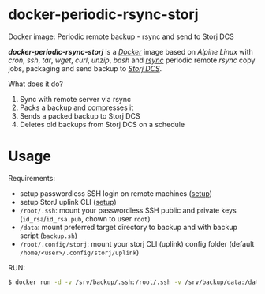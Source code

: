 # docker-periodic-rsync-storj
Docker image: Periodic remote backup - rsync and send to Storj DCS

***docker-periodic-rsync-storj*** is a [*Docker*](http://www.docker.com/) image based on *Alpine Linux* with *cron*, *ssh*, *tar*, *wget*, *curl*, *unzip*, *bash* and [*rsync*](http://en.wikipedia.org/wiki/Rsync) periodic remote *rsync* copy jobs, packaging and send backup to [*Storj DCS*](https://www.storj.io/).

What does it do?
1. Sync with remote server via rsync
2. Packs a backup and compresses it
3. Sends a packed backup to Storj DCS
4. Deletes old backups from Storj DCS on a schedule

Usage
=====

Requirements:

- setup passwordless SSH login on remote machines ([setup](http://www.tecmint.com/ssh-passwordless-login-using-ssh-keygen-in-5-easy-steps/))
- setup StorJ uplink CLI ([setup](https://docs.storj.io/dcs/getting-started/quickstart-uplink-cli/))
- `/root/.ssh`: mount your passwordless SSH public and private keys (`id_rsa`/`id_rsa.pub`, chown to user `root`)
- `/data`: mount preferred target directory to backup and with backup script (`backup.sh`)
- `/root/.config/storj`: mount your storj CLI (uplink) config folder (default `/home/<user>/.config/storj/uplink`)

RUN:
```bash
$ docker run -d -v /srv/backup/.ssh:/root/.ssh -v /srv/backup/data:/data -v /srv/backup/storj:/root/.config/storj --name backup matt08/docker-periodic-rsync-storj
```
